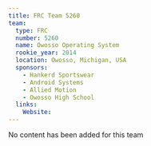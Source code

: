 ```yaml
---
title: FRC Team 5260
team:
  type: FRC
  number: 5260
  name: Owosso Operating System
  rookie_year: 2014
  location: Owosso, Michigan, USA
  sponsors:
    - Hankerd Sportswear
    - Android Systems
    - Allied Motion
    - Owosso High School
  links:
    Website: 
---
```

No content has been added for this team
